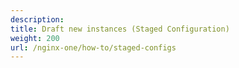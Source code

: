 ```yaml
---
description:
title: Draft new instances (Staged Configuration)
weight: 200
url: /nginx-one/how-to/staged-configs
---
```

